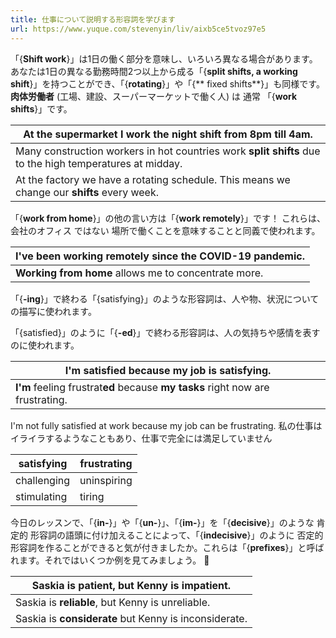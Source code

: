 ```yaml
---
title: 仕事について説明する形容詞を学びます
url: https://www.yuque.com/stevenyin/liv/aixb5ce5tvoz97e5
---
```


「{**Shift work**}」は1日の働く部分を意味し、いろいろ異なる場合があります。あなたは1日の異なる勤務時間2つ以上から成る「{**split shifts, a working shift**}」を持つことができ、「{**rotating**}」や「{** fixed shifts**}」も同様です。
**肉体労働者** (工場、建設、スーパーマーケットで働く人) は 通常 「{**work shifts**}」です。

| At the supermarket I work the **night shift** from 8pm till 4am. |
| --- |
| Many construction workers in hot countries work **split shifts** due to the high temperatures at midday. |
| At the factory we have a rotating schedule. This means we change our **shifts** every week. |

「{**work from home**}」の他の言い方は「{**work remotely**}」です！ これらは、会社のオフィス ではない 場所で働くことを意味することと同義で使われます。

| I've been **working remotely** since the COVID-19 pandemic. |
| --- |
| **Working from home** allows me to concentrate more. |

「{**-ing**}」で終わる「{satisfying}」のような形容詞は、人や物、状況についての描写に使われます。

「{satisfied}」のように「{**-ed**}」で終わる形容詞は、人の気持ちや感情を表すのに使われます。

| **I'm** satisfi**ed** because **my job** is satisfying. |
| --- |
| **I'm** feeling frustrat**ed** because **my tasks** right now are frustrating. |

I'm not fully satisfied at work because my job can be frustrating.
私の仕事はイライラするようなこともあり、仕事で完全には満足していません

| satisfying | frustrating |
| --- | --- |
| challenging | uninspiring |
| stimulating | tiring |


&#x20;今日のレッスンで、「{**in-**}」や「{**un-**}」、「{**im-**}」を「{**decisive**}」のような 肯定的 形容詞の語頭に付け加えることによって、「{**indecisive**}」のように 否定的形容詞を作ることができると気が付きましたか。これらは「{**prefixes**}」と呼ばれます。それではいくつか例を見てみましょう。 👀

| Saskia is **patient**, but Kenny is impatient. |
| --- |
| Saskia is **reliable**, but Kenny is unreliable. |
| Saskia is **considerate** but Kenny is inconsiderate. |

